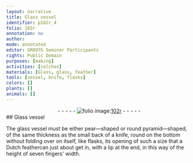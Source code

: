 ```yaml
---
layout: narrative
title: Glass vessel
identifier: p102r_4
folio: 102r
annotation: no
author:
mode: annotated
editor: GR8975 Seminar Participants
rights: Public Domain
purposes: [making]
activities: [colchos]
materials: [Glass, glass, feather]
tools: [vessel, knife, flasks]
colors: []
plants: []
animals: []
---
```


 <div class="folio" align="center">- - - - - <a href="http://gallica.bnf.fr/ark:/12148/btv1b10500001g/f209.image" target="_blank"><img src="https://cu-mkp.github.io/GR8975-edition/assets/photo-icon.png" alt="folio image: " style="display:inline-block; margin-bottom:-3px;"/>102r</a> - - - - - </div>  
## <span class="material">Glass</span> <span class="tool">vessel</span>

 
<span class="activity"></span>The <span class="material">glass</span> <span class="tool">vessel</span> must be either pear—shaped or round pyramid—shaped, of the same thickness as the small back of a <span class="tool">knife</span>, round on the bottom without folding over on itself, like <span class="tool">flasks</span>, its opening of such a size that a <span class="foreign">Dutch</span> <span class="material">feather</span>can just about get in, with a lip at the end, in this way of the height of seven <span class="unit">fingers' width</span>.
 <span class="figure"></span> 